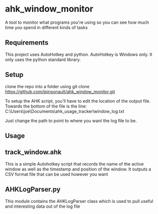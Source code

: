 ahk_window_monitor
==================

A tool to monitor what programs you're using so you can see how much time you spend in different kinds of tasks

Requirements
------------
This project uses AutoHotkey and python. AutoHotkey is Windows only. It only uses the python standard library.

Setup
------------
clone the repo into a folder using 
git clone https://github.com/jpinsonault/ahk_window_monitor.git

To setup the AHK script, you'll have to edit the location of the output file. Towards the bottom of the file is the line:
C:\Users\joe\Documents\ahk_usage_tracker\window_log.txt

Just change the path to point to where you want the log file to be.

Usage
-----


track_window.ahk
----------------
This is a simple Autohotkey script that records the name of the active window as well as the timestamp and position of the window.
It outputs a CSV format file that can be used however you want

AHKLogParser.py
---------------
This module contains the AHKLogParser class which is used to pull useful and interesting data out of the log file
